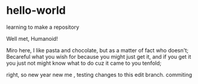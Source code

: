 # hello-world
learning to make a repository

Well met, Humanoid! 

Miro here, I like pasta and chocolate, but as a matter of fact who doesn't; Becareful what you wish for 
because you might just get it, and if you get it you just not might know what to do cuz it came to you tenfold; 

right, so new year new me , testing changes to this edit branch. commiting

